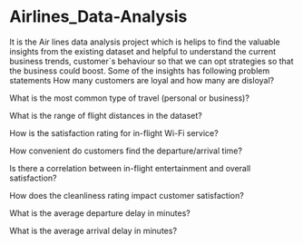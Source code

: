 # Airlines_Data-Analysis
It is the Air lines data analysis project which is helips to find the valuable insights from the existing dataset and helpful to understand the current business trends, customer`s 
behaviour so that we can opt strategies so that the business could boost.
Some of the insights has following problem statements
How many customers are loyal and how many are disloyal?




What is the most common type of travel (personal or business)?




What is the range of flight distances in the dataset?





 How is the satisfaction rating for in-flight Wi-Fi service?




 How convenient do customers find the departure/arrival time?




 Is there a correlation between in-flight entertainment and overall satisfaction?





 How does the cleanliness rating impact customer satisfaction?






 What is the average departure delay in minutes?







 What is the average arrival delay in minutes?






